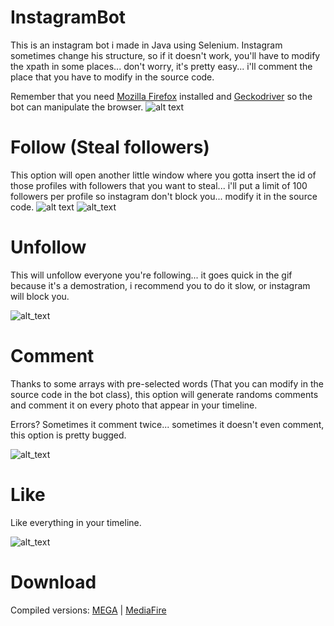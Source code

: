 # InstagramBot
This is an instagram bot i made in Java using Selenium.
Instagram sometimes change his structure, so if it doesn't work, you'll have to modify the xpath in some places... don't worry, it's pretty easy... i'll comment the place that you have to modify in the source code.

Remember that you need [Mozilla Firefox](https://www.mozilla.org/es-ES/) installed and [Geckodriver](https://github.com/mozilla/geckodriver/releases)
 so the bot can manipulate the browser.
![alt text](https://k50.kn3.net/5/7/0/C/7/5/D4A.jpg)

# Follow (Steal followers)

This option will open another little window where you gotta insert the id of those profiles with followers that you want to steal... i'll put a limit of 100 followers per profile so instagram don't block you... modify it in the source code.
![alt text](https://k50.kn3.net/D/3/6/2/7/2/695.gif)
![alt_text](https://k50.kn3.net/6/1/3/2/8/6/A54.gif)

# Unfollow

This will unfollow everyone you're following... it goes quick in the gif because it's a demostration, i recommend you to do it slow, or instagram will block you.

![alt_text](https://k50.kn3.net/5/9/8/C/3/5/DEE.gif)

# Comment

Thanks to some arrays with pre-selected words (That you can modify in the source code in the bot class), this option will generate randoms comments and comment it on every photo that appear in your timeline.

Errors? Sometimes it comment twice... sometimes it doesn't even comment, this option is pretty bugged.

![alt_text](https://k50.kn3.net/0/2/8/B/7/6/87D.png)

# Like

Like everything in your timeline.

![alt_text](https://k50.kn3.net/B/5/0/8/B/B/AB9.gif)


# Download
Compiled versions: [MEGA](https://mega.nz/#!XkhjzJCC!gicVWyANGk4qMs6GQilTLmnZJgAF900EsmDusUMa2kk) | [MediaFire](http://www.mediafire.com/file/bfd69fs524y7kvu/ArgieBOT.zip)
